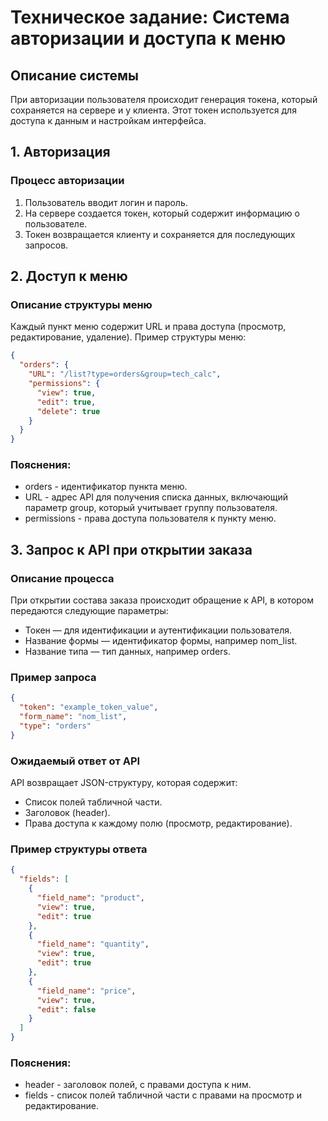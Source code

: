 # Техническое задание: Система авторизации и доступа к меню

## Описание системы

При авторизации пользователя происходит генерация токена, который сохраняется на сервере и у клиента. Этот токен
используется для доступа к данным и настройкам интерфейса.

## 1. Авторизация

### Процесс авторизации

1. Пользователь вводит логин и пароль.
2. На сервере создается токен, который содержит информацию о пользователе.
3. Токен возвращается клиенту и сохраняется для последующих запросов.

## 2. Доступ к меню

### Описание структуры меню

Каждый пункт меню содержит URL и права доступа (просмотр, редактирование, удаление). Пример структуры меню:

```json
{
  "orders": {
    "URL": "/list?type=orders&group=tech_calc",
    "permissions": {
      "view": true,
      "edit": true,
      "delete": true
    }
  }
}
```

### Пояснения:

- orders - идентификатор пункта меню.
- URL - адрес API для получения списка данных, включающий параметр group, который учитывает группу пользователя.
- permissions - права доступа пользователя к пункту меню.

## 3. Запрос к API при открытии заказа

### Описание процесса

При открытии состава заказа происходит обращение к API, в котором передаются следующие параметры:

- Токен — для идентификации и аутентификации пользователя.
- Название формы — идентификатор формы, например nom_list.
- Название типа — тип данных, например orders.

### Пример запроса

```json
{
  "token": "example_token_value",
  "form_name": "nom_list",
  "type": "orders"
}
```

### Ожидаемый ответ от API

API возвращает JSON-структуру, которая содержит:

- Список полей табличной части.
- Заголовок (header).
- Права доступа к каждому полю (просмотр, редактирование).

### Пример структуры ответа

```json
{
  "fields": [
    {
      "field_name": "product",
      "view": true,
      "edit": true
    },
    {
      "field_name": "quantity",
      "view": true,
      "edit": true
    },
    {
      "field_name": "price",
      "view": true,
      "edit": false
    }
  ]
}
```

### Пояснения:

- header - заголовок полей, с правами доступа к ним.
- fields - список полей табличной части с правами на просмотр и редактирование.